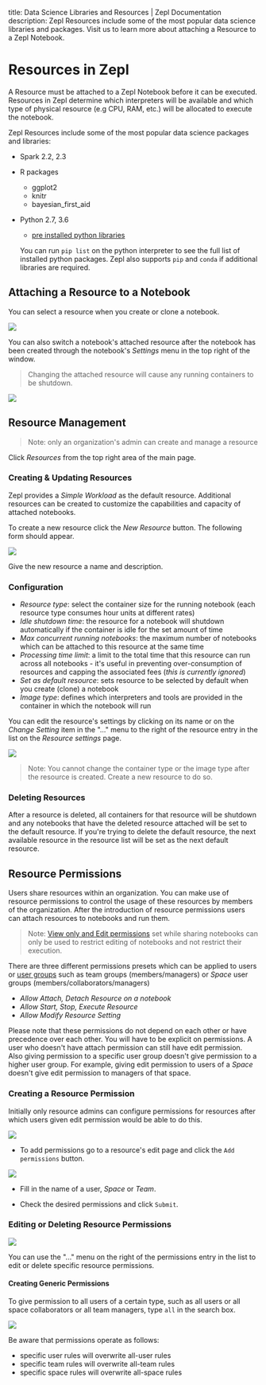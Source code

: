 title: Data Science Libraries and Resources | Zepl Documentation
description: Zepl Resources include some of the most popular data science libraries and packages. Visit us to learn more about attaching a Resource to a Zepl Notebook.
# Resources in Zepl

A Resource must be attached to a Zepl Notebook before it can be executed.
Resources in Zepl determine which interpreters will be available and which type of physical resource (e.g CPU, RAM, etc.) will be allocated to execute the notebook.

Zepl Resources include some of the most popular data science packages and libraries:

- Spark 2.2, 2.3
- R packages
    - ggplot2
    - knitr
    - bayesian_first_aid
- Python 2.7, 3.6
    - [pre installed python libraries](/guide/interpreter/python/#python-interpreter)

    You can run `pip list` on the python interpreter to see the full list of installed python packages. Zepl also supports `pip` and `conda` if additional libraries are required.

## Attaching a Resource to a Notebook

You can select a resource when you create or clone a notebook.

<img src="../../img/create_new_notebook.png" class="image-box img-100" />

You can also switch a notebook's attached resource after the notebook has been created through the notebook's *Settings* menu in the top right of the window.

>Changing the attached resource will cause any running containers to be shutdown.

<img src="../../img/notebook_settings.png" class="image-box img-100" />

## Resource Management

>Note: only an organization's admin can create and manage a resource  

Click *Resources* from the top right area of the main page.

### Creating & Updating Resources

Zepl provides a *Simple Workload* as the default resource. Additional resources can be created to customize the capabilities and capacity of attached notebooks.

To create a new resource click the *New Resource* button. The following form should appear.

<img src="../../img/new_resource.png" class="image-box img-100" />

Give the new resource a name and description.

### Configuration

  - *Resource type*: select the container size for the running notebook (each resource type consumes hour units at different rates)
  - *Idle shutdown time*: the resource for a notebook will shutdown automatically if the container is idle for the set amount of time
  - *Max concurrent running notebooks*: the maximum number of notebooks which can be attached to this resource at the same time
  - *Processing time limit*: a limit to the total time that this resource can run across all notebooks - it's useful in preventing over-consumption of resources and capping the associated fees (*this is currently ignored*)
  - *Set as default resource*: sets resource to be selected by default when you create (clone) a notebook
  - *Image type*: defines which interpreters and tools are provided in the container in which the notebook will run

You can edit the resource's settings by clicking on its name or on the *Change Setting* item in the "..." menu to the right of the resource entry in the list on the *Resource settings* page.

<img src="../../img/resource_menu.png" class="image-box img-70" />

> Note: You cannot change the container type or the image type after the resource is created. Create a new resource to do so.

### Deleting Resources

After a resource is deleted, all containers for that resource will be shutdown and any notebooks that have the deleted resource attached will be set to the default resource. If you're trying to delete the default resource, the next available resource in the resource list will be set as the next default resource.

## Resource Permissions

Users share resources within an organization. You can make use of resource permissions to control the usage of these resources by members of the organization.
After the introduction of resource permissions users can attach resources
to notebooks and run them.

>Note: [View only and Edit permissions](/guide/sharing_notebooks/#more-about-sharing-options) set while sharing
notebooks can only be used to restrict editing of notebooks and not
restrict their execution.

There are three different permissions presets which can be applied to users
or [user groups](/faq/#what-are-the-different-roles-available-in-Zepl-what-rights-do-each-have) such as team groups (members/managers) or *Space* user groups
 (members/collaborators/managers)

* *Allow Attach, Detach Resource on a notebook*
* *Allow Start, Stop, Execute Resource*
* *Allow Modify Resource Setting*

Please note that these permissions do not depend on each other or have
precedence over each other. You will have to be explicit on permissions.
A user who doesn't have attach permission can still have edit permission.
Also giving permission to a specific user group doesn't give permission
to a higher user group. For example, giving edit permission to users of a *Space*
doesn't give edit permission to managers of that space.

### Creating a Resource Permission

Initially only resource admins can configure permissions for resources after which users given edit permission would be able to do this.

<img src="../../img/resource-add-permission-button.png" class="image-box img-70" />

* To add permissions go to a resource's edit page and click the
`Add permissions` button.

<img src="../../img/resource-permission-popup.png" class="image-box img-100" />

* Fill in the name of a user, *Space* or *Team*.

* Check the desired permissions and click `Submit`.

### Editing or Deleting Resource Permissions

<img src="../../img/resource-permission-context-menu.png" class="image-box img-70" />

You can use the "..." menu on the right of the permissions entry in the list to edit or delete specific resource permissions.

#### Creating Generic Permissions

To give permission to all users of a certain type, such as
all users or all space collaborators or all team managers, type `all`
in the search box.

<img src="../../img/resource-permission-all.png" class="image-box img-100" />

Be aware that permissions operate as follows:

* specific user rules will overwrite all-user rules
* specific team rules will overwrite all-team rules
* specific space rules will overwrite all-space rules
